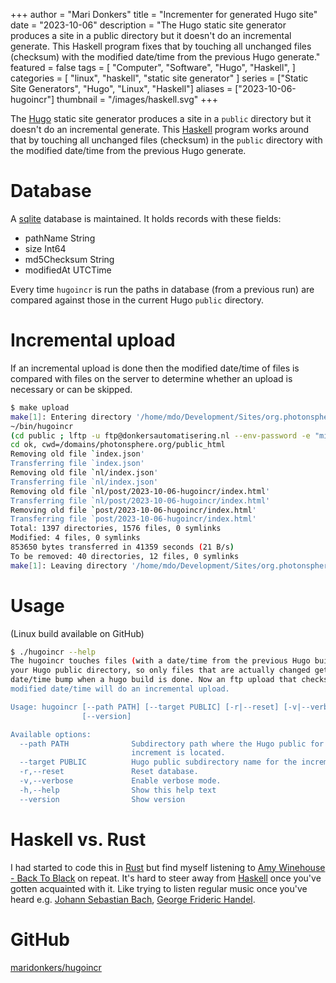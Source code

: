 +++
author = "Mari Donkers"
title = "Incrementer for generated Hugo site"
date = "2023-10-06"
description = "The Hugo static site generator produces a site in a public directory but it doesn't do an incremental generate. This Haskell program fixes that by touching all unchanged files (checksum) with the modified date/time from the previous Hugo generate."
featured = false
tags = [
    "Computer",
    "Software",
    "Hugo",
    "Haskell",
]
categories = [
    "linux",
    "haskell",
    "static site generator"
]
series = ["Static Site Generators", "Hugo", "Linux", "Haskell"]
aliases = ["2023-10-06-hugoincr"]
thumbnail = "/images/haskell.svg"
+++

The [Hugo](https://gohugo.io/) static site generator produces a site in a `public` directory but it doesn't do an incremental generate. This [Haskell](https://haskell.org) program works around that by touching all unchanged files (checksum) in the `public` directory with the modified date/time from the previous Hugo generate.
<!--more-->

# Database
A [sqlite](https://www.sqlite.org/index.html) database is maintained. It holds records with these fields:

 - pathName String
 - size Int64
 - md5Checksum String
 - modifiedAt UTCTime

Every time `hugoincr` is run the paths in database (from a previous run) are compared against those in the current Hugo `public` directory.

# Incremental upload
If an incremental upload is done then the modified date/time of files is compared with files on the server to determine whether an upload is necessary or can be skipped.

```sh
$ make upload
make[1]: Entering directory '/home/mdo/Development/Sites/org.photonsphere'
~/bin/hugoincr
(cd public ; lftp -u ftp@donkersautomatisering.nl --env-password -e "mirror -R -n -v .; bye" ftp.donkersautomatisering.nl/domains/photonsphere.org/public_html)
cd ok, cwd=/domains/photonsphere.org/public_html
Removing old file `index.json'                              
Transferring file `index.json'
Removing old file `nl/index.json'                             
Transferring file `nl/index.json'
Removing old file `nl/post/2023-10-06-hugoincr/index.html'    
Transferring file `nl/post/2023-10-06-hugoincr/index.html'
Removing old file `post/2023-10-06-hugoincr/index.html'                                                                   
Transferring file `post/2023-10-06-hugoincr/index.html'
Total: 1397 directories, 1576 files, 0 symlinks                                              
Modified: 4 files, 0 symlinks
853650 bytes transferred in 41359 seconds (21 B/s)
To be removed: 40 directories, 12 files, 0 symlinks
make[1]: Leaving directory '/home/mdo/Development/Sites/org.photonsphere'
```

# Usage

(Linux build available on GitHub)
``` sh
$ ./hugoincr --help
The hugoincr touches files (with a date/time from the previous Hugo build) in
your Hugo public directory, so only files that are actually changed get a
date/time bump when a hugo build is done. Now an ftp upload that checks files'
modified date/time will do an incremental upload.

Usage: hugoincr [--path PATH] [--target PUBLIC] [-r|--reset] [-v|--verbose] 
                [--version]

Available options:
  --path PATH              Subdirectory path where the Hugo public for the
                           increment is located.
  --target PUBLIC          Hugo public subdirectory name for the increment.
  -r,--reset               Reset database.
  -v,--verbose             Enable verbose mode.
  -h,--help                Show this help text
  --version                Show version
```

# Haskell vs. Rust
I had started to code this in [Rust](https://www.rust-lang.org/) but find myself listening to [Amy Winehouse - Back To Black](https://www.youtube.com/watch?v=TJAfLE39ZZ8) on repeat. It's hard to steer away from [Haskell](https://www.haskell.org/) once you've gotten acquainted with it. Like trying to listen regular music once you've heard e.g. [Johann Sebastian Bach](https://en.wikipedia.org/wiki/Johann_Sebastian_Bach), [George Frideric Handel](https://en.wikipedia.org/wiki/George_Frideric_Handel).

# GitHub

[maridonkers/hugoincr](https://github.com/maridonkers/hugoincr)
